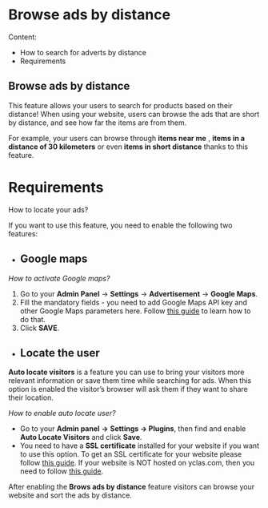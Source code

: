 # Browse ads by distance

Content:
  - How to search for adverts by distance
  -  Requirements

## Browse ads by distance

This feature allows your users to search for products based on their distance! When using your website, users can browse the ads that are short by distance, and see how far the items are from them.

For example, your users can browse through  **items near me** , **items in a distance of 30 kilometers** or even **items in short distance** thanks to this feature.

# Requirements

How to locate your ads?

If you want to use this feature, you need to enable the following two features:

 - ## **Google maps**

*How to activate Google maps?*

 1. Go to your   **Admin Panel** ->  **Settings**  ->  **Advertisement**
    ->  **Google Maps**.
   2.  Fill the mandatory fields - you need to add Google Maps API key and other Google Maps parameters here. Follow [this
    guide](Publish-options-configure-google-maps-settings.md) to learn
    how to do that.
  3.  Click  **SAVE**.

 

 - ##  **Locate the user**
**Auto locate visitors** is a feature you can use to bring your visitors more relevant information or save them time while searching for ads. When this option is enabled the visitor’s browser will ask them if they want to share their location. 

*How to enable auto locate user?*
 - Go to your **Admin panel** **->** **Settings -> Plugins**, then find and enable  **Auto Locate Visitors**  and click  **Save**.
 -  You need to have a **SSL certificate** installed for your website if you want to use this option. 
To get an SSL certificate for your website please follow [this guide]([https://yclas.com/faq/ssl-encryption.htm).
If your website is NOT hosted on yclas.com, then you need to follow [this guide](http://guides.yclas.com/#/Technical-http-to-https).

After enabling the **Brows ads by distance** feature visitors can browse your website and sort the ads by distance.
